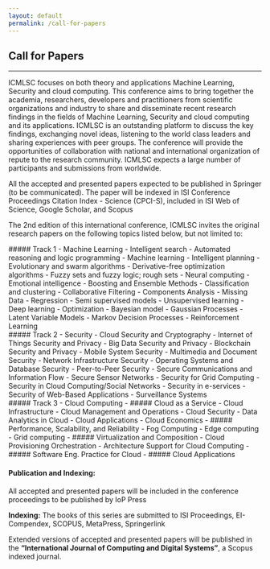 ```yaml
---
layout: default
permalink: /call-for-papers
---
```

## Call for Papers
---

ICMLSC focuses on both theory and applications Machine Learning, Security and cloud computing. This conference aims to bring together the academia, researchers, developers and practitioners from scientific organizations and industry to share and disseminate recent research findings in the fields of Machine Learning, Security and cloud computing and its applications. ICMLSC is an outstanding platform to discuss the key findings, exchanging novel ideas, listening to the world class leaders and sharing experiences with peer groups. The conference will provide the opportunities of collaboration with national and international organization of repute to the research community. ICMLSC expects a large number of participants and submissions from worldwide. 

All the accepted and presented papers expected to be published in Springer (to be communicated). The paper will be indexed in ISI Conference Proceedings Citation Index - Science (CPCI-S), included in ISI Web of Science, Google Scholar, and Scopus

The 2nd edition of this international conference, ICMLSC invites the original research papers on the following topics listed below, but not limited to:

<div class="row">
<div class="col-md-4" markdown="1">
##### Track 1 - Machine Learning
- Intelligent search
- Automated reasoning and logic programming
- Machine learning
- Intelligent planning
- Evolutionary and swarm algorithms
- Derivative-free optimization algorithms
- Fuzzy sets and fuzzy logic; rough sets
- Neural computing
- Emotional intelligence
- Boosting and Ensemble Methods
- Classification and clustering
- Collaborative Filtering
- Components Analysis 
- Missing Data
- Regression 
- Semi supervised models
- Unsupervised learning
- Deep learning
- Optimization
- Bayesian model
- Gaussian Processes
- Latent Variable Models
- Markov Decision Processes
- Reinforcement Learning
</div>
<div class="col-md-3" markdown="1">
##### Track 2 - Security
- Cloud Security and Cryptography
- Internet of Things Security and Privacy
- Big Data Security and Privacy
- Blockchain Security and Privacy
- Mobile System Security
- Multimedia and Document Security
- Network Infrastructure Security
- Operating Systems and Database Security
- Peer-to-Peer Security
- Secure Communications and Information Flow
- Secure Sensor Networks
- Security for Grid Computing
- Security in Cloud Computing/Social Networks
- Security in e-services
- Security of Web-Based Applications
- Surveillance Systems
</div>
<div class="col-md-5" markdown="1">
##### Track 3 - Cloud Computing 
- ##### Cloud as a Service
  - Cloud Infrastructure 
  - Cloud Management and Operations 
  - Cloud Security 
  - Data Analytics in Cloud 
  - Cloud Applications
  - Cloud Economics
- ##### Performance, Scalability, and Reliability
  - Fog Computing
  - Edge computing
  - Grid computing
- ##### Virtualization and Composition 
  - Cloud Provisioning Orchestration 
  - Architecture Support for Cloud Computing
- ##### Software Eng. Practice for Cloud
- ##### Cloud Applications
</div>
</div>

#### Publication and Indexing:

All accepted and presented papers will be included in the conference proceedings to be published by IoP Press

**Indexing:** The books of this series are submitted to ISI Proceedings, EI-Compendex, SCOPUS, MetaPress, Springerlink

Extended versions of accepted and presented papers will be published in the **“International Journal of Computing and Digital Systems”**, a Scopus indexed journal.
